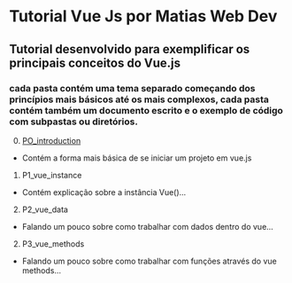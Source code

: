 # Tutorial Vue Js por Matias Web Dev
## Tutorial desenvolvido para exemplificar os principais conceitos do Vue.js

### cada pasta contém uma tema separado começando dos princípios mais básicos até os mais complexos, cada pasta contém também um documento escrito e o exemplo de código com subpastas ou diretórios.

0. [PO_introduction](https://github.com/CleverMatias/vueJsPlayList/tree/master/P0_introduction)
* Contém a forma mais básica de se iniciar um projeto em vue.js
1. P1_vue_instance
* Contém explicação sobre a instância Vue()...
2. P2_vue_data
* Falando um pouco sobre como trabalhar com dados dentro do vue...
2. P3_vue_methods
* Falando um pouco sobre como trabalhar com funções através do vue methods...

